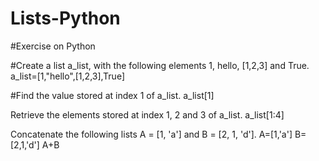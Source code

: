 # Lists-Python
#Exercise on Python

#Create a list a_list, with the following elements 1, hello, [1,2,3] and True.
a_list=[1,"hello",[1,2,3],True]

#Find the value stored at index 1 of a_list.
a_list[1]

Retrieve the elements stored at index 1, 2 and 3 of a_list.
a_list[1:4]

Concatenate the following lists A = [1, 'a'] and B = [2, 1, 'd'].
A=[1,'a']
B=[2,1,'d']
A+B
